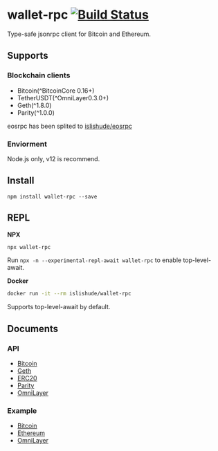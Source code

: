 # wallet-rpc [![Build Status](https://travis-ci.org/islishude/wallet-rpc.svg?branch=dev)](https://travis-ci.org/islishude/wallet-rpc)

Type-safe jsonrpc client for Bitcoin and Ethereum.

## Supports

### Blockchain clients

- Bitcoin(^BitcoinCore 0.16+)
- TetherUSDT(^OmniLayer0.3.0+)
- Geth(^1.8.0)
- Parity(^1.0.0)

eosrpc has been splited to [islishude/eosrpc](https://github.com/islishude/eosrpc)

### Enviorment

Node.js only, v12 is recommend.

## Install

```shell
npm install wallet-rpc --save
```

## REPL

**NPX**

```sh
npx wallet-rpc
```

Run `npx -n --experimental-repl-await wallet-rpc` to enable top-level-await.

**Docker**

```sh
docker run -it --rm islishude/wallet-rpc
```

Supports top-level-await by default.

## Documents

### API

- [Bitcoin](./src/btc/client.ts)
- [Geth](./src/eth/geth.ts)
- [ERC20](./src/eth/erc20.ts)
- [Parity](./src/eth/parity.ts)
- [OmniLayer](./src/usdt/client.ts)

### Example

- [Bitcoin](./example/bitcoin.ts)
- [Ethereum](./example/ethereum.ts)
- [OmniLayer](./example/omni.ts)
